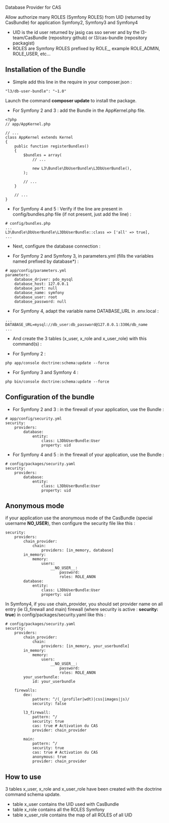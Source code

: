 Database Provider for CAS

Allow authorize many ROLES (Symfony ROLES) from UID (returned by CasBundle) for application Symfony2, Symfony3 and Symfony4
* UID is the id user returned by jasig cas sso server and by the l3-team/CasBundle (repository github) or l3/cas-bundle (repository packagist)
* ROLES are Symfony ROLES prefixed by ROLE_, example ROLE_ADMIN, ROLE_USER, etc...

Installation of the Bundle
---
* Simple add this line in the require in your composer.json :
```
"l3/db-user-bundle": "~1.0"
```
Launch the command **composer update** to install the package.

* For Symfony 2 and 3 : add the Bundle in the AppKernel.php file.
```
<?php
// app/AppKernel.php

// ...
class AppKernel extends Kernel
{
    public function registerBundles()
    {
        $bundles = array(
            // ...

            new L3\Bundle\DbUserBundle\L3DbUserBundle(),
        );

        // ...
    }

    // ...
}
```

* For Symfony 4 and 5 :
Verify if the line are present in config/bundles.php file (if not present, just add the line) :
```
# config/bundles.php
...
L3\Bundle\DbUserBundle\L3DbUserBundle::class => ['all' => true],
...
```

* Next, configure the database connection :
- For Symfony 2 and Symfony 3, in parameters.yml (fills the variables named prefixed by database*) :
```
# app/config/parameters.yml
parameters:
    database_driver: pdo_mysql
    database_host: 127.0.0.1
    database_port: null
    database_name: symfony
    database_user: root
    database_password: null
```
- For Symfony 4, adapt the variable name DATABASE_URL in .env.local :
```
...
DATABASE_URL=mysql://db_user:db_password@127.0.0.1:3306/db_name
...
```
* And create the 3 tables (x_user, x_role and x_user_role) with this command(s) :
- For Symfony 2 :
```
php app/console doctrine:schema:update --force
```
- For Symfony 3 and Symfony 4 :
```
php bin/console doctrine:schema:update --force
```

Configuration of the bundle
---

* For Symfony 2 and 3 : in the firewall of your application, use the Bundle :
```
# app/config/security.yml
security:
    providers:
        database:
            entity:
                class: L3DbUserBundle:User
                property: uid
```

* For Symfony 4 and 5 : in the firewall of your application, use the Bundle :
```
# config/packages/security.yaml
security:
    providers:
        database:
            entity:
                class: L3DbUserBundle:User
                property: uid
```

Anonymous mode
---
if your application use the anonymous mode of the CasBundle (special username **__NO_USER__**), then configure the security file like this :
```
security:
    providers:
        chain_provider:
            chain:
                providers: [in_memory, database]
        in_memory:
            memory:
                users:
                    __NO_USER__:
                        password:
                        roles: ROLE_ANON
        database:
            entity:
                class: L3DbUserBundle:User
                property: uid
```
In Symfony4, if you use chain_provider, you should set provider name on all entry (ie l3_firewall and main) firewall (where security is active : **security: true**) in config/packages/security.yaml like this :
```
# config/packages/security.yaml
security:
    providers:
        chain_provider:
            chain:
                providers: [in_memory, your_userbundle]
        in_memory:
            memory:
                users:
                    __NO_USER__:
                        password:
                        roles: ROLE_ANON
        your_userbundle:
            id: your_userbundle

    firewalls:
        dev:
            pattern: ^/(_(profiler|wdt)|css|images|js)/
            security: false

        l3_firewall:
            pattern: ^/
            security: true
            cas: true # Activation du CAS
            provider: chain_provider

        main:
            pattern: ^/
            security: true
            cas: true # Activation du CAS
            anonymous: true
            provider: chain_provider
```

How to use
---
3 tables x_user, x_role and x_user_role have been created with the doctrine command schema update.
* table x_user contains the UID used with CasBundle
* table x_role contains all the ROLES Symfony
* table x_user_role contains the map of all ROLES of all UID
